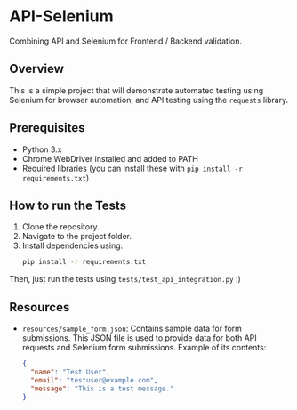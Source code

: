 # API-Selenium
Combining API and Selenium for Frontend / Backend validation.

## Overview
This is a simple project that will demonstrate automated testing using Selenium for browser automation, and API testing using the `requests` library.

## Prerequisites
- Python 3.x
- Chrome WebDriver installed and added to PATH
- Required libraries (you can install these with `pip install -r requirements.txt`)

## How to run the Tests
1. Clone the repository.
2. Navigate to the project folder.
3. Install dependencies using:
   ```bash
   pip install -r requirements.txt

Then, just run the tests using ``tests/test_api_integration.py`` :)

## Resources

- `resources/sample_form.json`: Contains sample data for form submissions. This JSON file is used to provide data for both API requests and Selenium form submissions. Example of its contents:

  ```json
  {
    "name": "Test User",
    "email": "testuser@example.com",
    "message": "This is a test message."
  }
